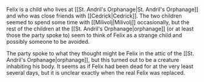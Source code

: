 Felix is a child who lives at [[St. Andril's Orphanage|St. Andril's Orphanage]] and who was close friends with [[Cedrick|Cedrick]]. The two children seemed to spend some time with [[Milivolj|Milivolj]] occasionally, but the rest of the children at the [[St. Andril's Orphanage|orphanage]] (or at least those the party spoke to) seem to think of Felix as a strange child and possibly someone to be avoided.

The party spoke to what they thought might be Felix in the attic of the [[St. Andril's Orphanage|orphanage]], but this turned out to be a creature inhabiting his body. It seems as if Felix had been dead for at the very least several days, but it is unclear exactly when the real Felix was replaced.